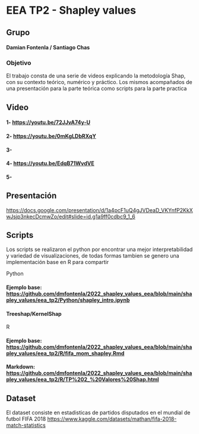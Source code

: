 # EEA TP2 - Shapley values

## Grupo 
#### Damian Fontenla / Santiago Chas

### Objetivo

El trabajo consta de una serie de videos explicando la metodología Shap, con su contexto teórico, numérico y práctico. Los mismos acompañados de una presentación para la parte teórica como scripts para la parte practica

## Video
#### 1- https://youtu.be/72JJvA74y-U
#### 2- https://youtu.be/0mKgLDbRXqY
#### 3-
#### 4- https://youtu.be/EdqB71WvdVE
#### 5-

## Presentación
https://docs.google.com/presentation/d/1a4pcF1uQ4gJVDeaD_VKYnfP2KkXwJsjp3nkecDcmwZo/edit#slide=id.g1a9ff0cdbc9_1_6

## Scripts
Los scripts se realizaron el python por encontrar una mejor interpretabilidad y variedad de visualizaciones, de todas formas tambien se genero una implementación base en R para compartir

Python

#### Ejemplo base: https://github.com/dmfontenla/2022_shapley_values_eea/blob/main/shapley_values/eea_tp2/Python/shapley_intro.ipynb
#### Treeshap/KernelShap 


R
#### Ejemplo base: https://github.com/dmfontenla/2022_shapley_values_eea/blob/main/shapley_values/eea_tp2/R/fifa_mom_shapley.Rmd
#### Markdown: https://github.com/dmfontenla/2022_shapley_values_eea/blob/main/shapley_values/eea_tp2/R/TP%202_%20Valores%20Shap.html


## Dataset
El dataset consiste en estadisticas de partidos disputados en el mundial de futbol FIFA 2018
https://www.kaggle.com/datasets/mathan/fifa-2018-match-statistics
